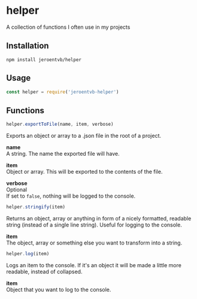 # helper
A collection of functions I often use in my projects

## Installation
```
npm install jeroentvb/helper
```

## Usage
```js
const helper = require('jeroentvb-helper')
```

## Functions
```js
helper.exportToFile(name, item, verbose)
```
Exports an object or array to a .json file in the root of a project.  

**name**  
A string. The name the exported file will have.  

**item**  
Object or array. This will be exported to the contents of the file.  

**verbose**  
Optional  
If set to `false`, nothing will be logged to the console.

```js
helper.stringify(item)
```
Returns an object, array or anything in form of a nicely formatted, readable string (instead of a single line string). Useful for logging to the console. 

**item**  
The object, array or something else you want to transform into a string.  

```js
helper.log(item)
```
Logs an item to the console. If it's an object it will be made a little more readable, instead of collapsed.

**item**  
Object that you want to log to the console.